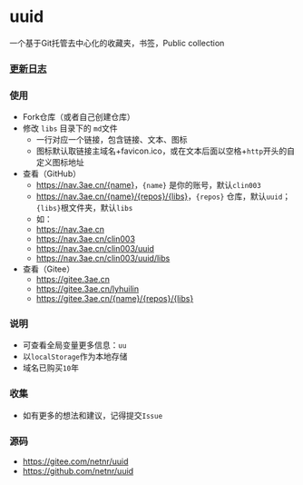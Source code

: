 # uuid
一个基于Git托管去中心化的收藏夹，书签，Public collection

### [更新日志](CHANGELOG.md)

### 使用
- Fork仓库（或者自己创建仓库）
- 修改 `libs` 目录下的 `md`文件
    - 一行对应一个链接，包含链接、文本、图标
    - 图标默认取链接主域名+favicon.ico，或在文本后面以空格+`http`开头的自定义图标地址
- 查看（GitHub）
    - <https://nav.3ae.cn/{name}>，`{name}` 是你的账号，默认`clin003`
    - <https://nav.3ae.cn/{name}/{repos}/{libs}>，`{repos}` 仓库，默认`uuid`；`{libs}`根文件夹，默认`libs`
    - 如：
    - <https://nav.3ae.cn>
    - <https://nav.3ae.cn/clin003>
    - <https://nav.3ae.cn/clin003/uuid>
    - <https://nav.3ae.cn/clin003/uuid/libs>
- 查看（Gitee）
    - <https://gitee.3ae.cn>
    - <https://gitee.3ae.cn/lyhuilin>
    - <https://gitee.3ae.cn/{name}/{repos}/{libs}>

### 说明
- 可查看全局变量更多信息：`uu`
- 以`localStorage`作为本地存储
- 域名已购买`10`年

### 收集
- 如有更多的想法和建议，记得提交`Issue`

### 源码
- <https://gitee.com/netnr/uuid>
- <https://github.com/netnr/uuid>